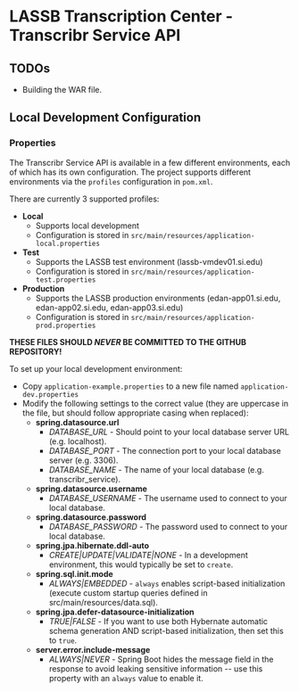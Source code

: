 # LASSB Transcription Center - Transcribr Service API #

## TODOs ##
- Building the WAR file.

## Local Development Configuration ##

### Properties ###

The Transcribr Service API is available in a few different environments, each of which
has its own configuration. The project supports different environments via the `profiles`
configuration in `pom.xml`.

There are currently 3 supported profiles:
- **Local**
  - Supports local development
  - Configuration is stored in `src/main/resources/application-local.properties`
- **Test**
  - Supports the LASSB test environment (lassb-vmdev01.si.edu)
  - Configuration is stored in `src/main/resources/application-test.properties`
- **Production**
  - Supports the LASSB production environments (edan-app01.si.edu, edan-app02.si.edu, edan-app03.si.edu)
  - Configuration is stored in `src/main/resources/application-prod.properties`

**THESE FILES SHOULD _NEVER_ BE COMMITTED TO THE GITHUB REPOSITORY!**

To set up your local development environment:
- Copy `application-example.properties` to a new file named `application-dev.properties`
- Modify the following settings to the correct value (they are uppercase in the file, but should
   follow appropriate casing when replaced):
  - **spring.datasource.url**
    - _DATABASE_URL_ - Should point to your local database server URL (e.g. localhost).
    - _DATABASE_PORT_ - The connection port to your local database server (e.g. 3306).
    - _DATABASE_NAME_ - The name of your local database (e.g. transcribr_service).
  - **spring.datasource.username**
    - _DATABASE_USERNAME_ - The username used to connect to your local database.
  - **spring.datasource.password**
    - _DATABASE_PASSWORD_ - The password used to connect to your local database.
  - **spring.jpa.hibernate.ddl-auto**
    - _CREATE|UPDATE|VALIDATE|NONE_ - In a development environment, this would typically be set to `create`.
  - **spring.sql.init.mode**
    - _ALWAYS|EMBEDDED_ - `always` enables script-based initialization (execute custom startup queries defined
       in src/main/resources/data.sql).
  - **spring.jpa.defer-datasource-initialization**
    - _TRUE|FALSE_ - If you want to use both Hybernate automatic schema generation AND script-based
       initialization, then set this to `true`.
  - **server.error.include-message**
    - _ALWAYS|NEVER_ - Spring Boot hides the message field in the response to avoid leaking sensitive
       information -- use this property with an `always` value to enable it.
